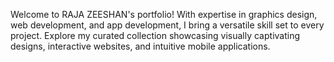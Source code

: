 Welcome to RAJA ZEESHAN's portfolio! With expertise in graphics design, web development, and app development, I bring a versatile skill set to every project.
Explore my curated collection showcasing visually captivating designs, interactive websites, and intuitive mobile applications.
